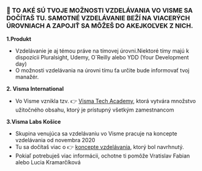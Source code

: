### 📖 TO AKÉ SÚ TVOJE MOŽNOSTI VZDELÁVANIA VO VISME SA DOČÍTAŠ TU. SAMOTNÉ VZDELÁVANIE BEŽÍ NA VIACERÝCH ÚROVNIACH A ZAPOJIŤ SA MÔŽEŠ DO AKEJKOĽVEK Z NICH.

**1.Produkt**

-   Vzdelávanie je aj témou práve na tímovej úrovni.Niektoré tímy majú k dispozícii Pluralsight, Udemy, O´Reilly alebo YDD (Your Development day)
-   O možnosti vzdelávania na úrovni tímu ťa určite bude informovať tvoj manažér.

**2\. Visma International**

-   Vo Visme vznikla tzv. 👉 [Visma Tech Academy](https://confluence.visma.com/display/CTO/Visma+Tech+Academy), ktorá vytvára množstvo užitočného obsahu, ktorý je prístupný všetkým zamestnancom

**3.Visma Labs Košice**

-   Skupina venujúca sa vzdelávaniu vo Visme pracuje na koncepte vzdelávania od novembra 2020
-   Tu sa dočítaš viac o 👉 [koncepte vzdelávania](https://docs.google.com/presentation/d/1MwgIwO5CE8r9qjpmxTYT6nI1E2ThZ1Vw/edit), ktorý bol navrhnutý.
-   Pokiaľ potrebuješ viac informácii, ochotne ti pomôže Vratislav Fabian alebo Lucia Kramarčíková